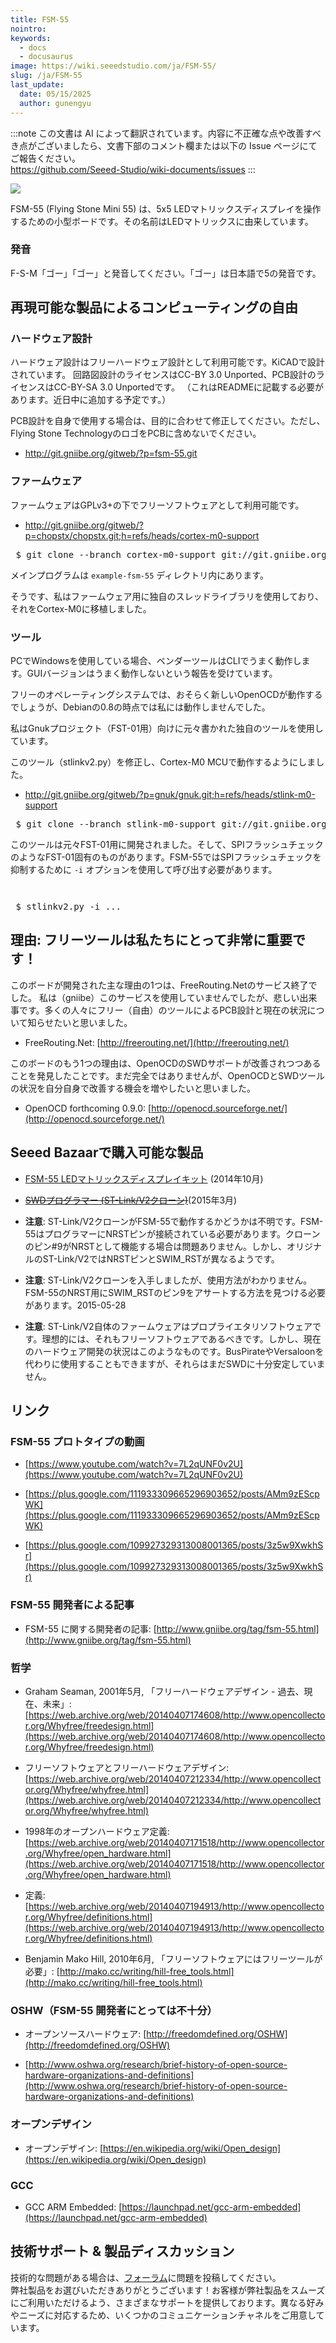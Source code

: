 ```yaml
---
title: FSM-55
nointro:
keywords:
  - docs
  - docusaurus
image: https://wiki.seeedstudio.com/ja/FSM-55/
slug: /ja/FSM-55
last_update:
  date: 05/15/2025
  author: gunengyu
---
```

:::note
この文書は AI によって翻訳されています。内容に不正確な点や改善すべき点がございましたら、文書下部のコメント欄または以下の Issue ページにてご報告ください。  
https://github.com/Seeed-Studio/wiki-documents/issues
:::

![](https://files.seeedstudio.com/wiki/FSM-55/img/FSM-55_board.jpg)

FSM-55 (Flying Stone Mini 55) は、5x5 LEDマトリックスディスプレイを操作するための小型ボードです。その名前はLEDマトリックスに由来しています。

### 発音

F-S-M「ゴー」「ゴー」と発音してください。「ゴー」は日本語で5の発音です。

## 再現可能な製品によるコンピューティングの自由

### ハードウェア設計

ハードウェア設計はフリーハードウェア設計として利用可能です。KiCADで設計されています。
回路図設計のライセンスはCC-BY 3.0 Unported、PCB設計のライセンスはCC-BY-SA 3.0 Unportedです。
（これはREADMEに記載する必要があります。近日中に追加する予定です。）

PCB設計を自身で使用する場合は、目的に合わせて修正してください。ただし、Flying Stone TechnologyのロゴをPCBに含めないでください。

*   http://git.gniibe.org/gitweb/?p=fsm-55.git

### ファームウェア

ファームウェアはGPLv3+の下でフリーソフトウェアとして利用可能です。

*   http://git.gniibe.org/gitweb/?p=chopstx/chopstx.git;h=refs/heads/cortex-m0-support
<pre> $ git clone --branch cortex-m0-support git://git.gniibe.org/chopstx/chopstx.git
</pre>

メインプログラムは `example-fsm-55` ディレクトリ内にあります。

そうです、私はファームウェア用に独自のスレッドライブラリを使用しており、それをCortex-M0に移植しました。

### ツール

PCでWindowsを使用している場合、ベンダーツールはCLIでうまく動作します。GUIバージョンはうまく動作しないという報告を受けています。

フリーのオペレーティングシステムでは、おそらく新しいOpenOCDが動作するでしょうが、Debianの0.8の時点では私には動作しませんでした。

私はGnukプロジェクト（FST-01用）向けに元々書かれた独自のツールを使用しています。

このツール（stlinkv2.py）を修正し、Cortex-M0 MCUで動作するようにしました。

*   http://git.gniibe.org/gitweb/?p=gnuk/gnuk.git;h=refs/heads/stlink-m0-support
<pre> $ git clone --branch stlink-m0-support git://git.gniibe.org/gnuk/gnuk.git
</pre>

このツールは元々FST-01用に開発されました。そして、SPIフラッシュチェックのようなFST-01固有のものがあります。FSM-55ではSPIフラッシュチェックを抑制するために `-i` オプションを使用して呼び出す必要があります。

`
`

<pre> $ stlinkv2.py -i ...
</pre>

## 理由: フリーツールは私たちにとって非常に重要です！

このボードが開発された主な理由の1つは、FreeRouting.Netのサービス終了でした。
私は（gniibe）このサービスを使用していませんでしたが、悲しい出来事です。多くの人々にフリー（自由）のツールによるPCB設計と現在の状況について知らせたいと思いました。

*   FreeRouting.Net: [http://freerouting.net/](http://freerouting.net/)

このボードのもう1つの理由は、OpenOCDのSWDサポートが改善されつつあることを発見したことです。まだ完全ではありませんが、OpenOCDとSWDツールの状況を自分自身で改善する機会を増やしたいと思いました。

*   OpenOCD forthcoming 0.9.0: [http://openocd.sourceforge.net/](http://openocd.sourceforge.net/)

## Seeed Bazaarで購入可能な製品

*   [FSM-55 LEDマトリックスディスプレイキット](https://www.seeedstudio.com/depot/FSM55-LED-Matrix-Display-p-2121.html) (2014年10月)

*   <s>[SWDプログラマー (ST-Link/V2クローン)](https://www.seeedstudio.com/depot/STLink-V2-for-STM8-STM32-interface-programmer-p-2297.html)</s>(2015年3月)

*   **注意**: ST-Link/V2クローンがFSM-55で動作するかどうかは不明です。FSM-55はプログラマーにNRSTピンが接続されている必要があります。クローンのピン#9がNRSTとして機能する場合は問題ありません。しかし、オリジナルのST-Link/V2ではNRSTピンとSWIM_RSTが異なるようです。

*   **注意**: ST-Link/V2クローンを入手しましたが、使用方法がわかりません。FSM-55のNRST用にSWIM_RSTのピン9をアサートする方法を見つける必要があります。2015-05-28

*   **注意**: ST-Link/V2自体のファームウェアはプロプライエタリソフトウェアです。理想的には、それもフリーソフトウェアであるべきです。しかし、現在のハードウェア開発の状況はこのようなものです。BusPirateやVersaloonを代わりに使用することもできますが、それらはまだSWDに十分安定していません。

## リンク

### FSM-55 プロトタイプの動画

*   [https://www.youtube.com/watch?v=7L2qUNF0v2U](https://www.youtube.com/watch?v=7L2qUNF0v2U)

*   [https://plus.google.com/111933309665296903652/posts/AMm9zEScpWK](https://plus.google.com/111933309665296903652/posts/AMm9zEScpWK)

*   [https://plus.google.com/109927329313008001365/posts/3z5w9XwkhSr](https://plus.google.com/109927329313008001365/posts/3z5w9XwkhSr)

### FSM-55 開発者による記事

*   FSM-55 に関する開発者の記事: [http://www.gniibe.org/tag/fsm-55.html](http://www.gniibe.org/tag/fsm-55.html)

### 哲学

*   Graham Seaman, 2001年5月, 「フリーハードウェアデザイン - 過去、現在、未来」: [https://web.archive.org/web/20140407174608/http://www.opencollector.org/Whyfree/freedesign.html](https://web.archive.org/web/20140407174608/http://www.opencollector.org/Whyfree/freedesign.html)

*   フリーソフトウェアとフリーハードウェアデザイン: [https://web.archive.org/web/20140407212334/http://www.opencollector.org/Whyfree/whyfree.html](https://web.archive.org/web/20140407212334/http://www.opencollector.org/Whyfree/whyfree.html)

*   1998年のオープンハードウェア定義: [https://web.archive.org/web/20140407171518/http://www.opencollector.org/Whyfree/open_hardware.html](https://web.archive.org/web/20140407171518/http://www.opencollector.org/Whyfree/open_hardware.html)

*   定義: [https://web.archive.org/web/20140407194913/http://www.opencollector.org/Whyfree/definitions.html](https://web.archive.org/web/20140407194913/http://www.opencollector.org/Whyfree/definitions.html)

*   Benjamin Mako Hill, 2010年6月, 「フリーソフトウェアにはフリーツールが必要」: [http://mako.cc/writing/hill-free_tools.html](http://mako.cc/writing/hill-free_tools.html)

### OSHW（FSM-55 開発者にとっては不十分）

*   オープンソースハードウェア: [http://freedomdefined.org/OSHW](http://freedomdefined.org/OSHW)

*   [http://www.oshwa.org/research/brief-history-of-open-source-hardware-organizations-and-definitions](http://www.oshwa.org/research/brief-history-of-open-source-hardware-organizations-and-definitions)

### オープンデザイン

*   オープンデザイン: [https://en.wikipedia.org/wiki/Open_design](https://en.wikipedia.org/wiki/Open_design)

### GCC

*   GCC ARM Embedded: [https://launchpad.net/gcc-arm-embedded](https://launchpad.net/gcc-arm-embedded)

## 技術サポート & 製品ディスカッション
技術的な問題がある場合は、[フォーラム](http://forum.seeedstudio.com/)に問題を投稿してください。  
弊社製品をお選びいただきありがとうございます！お客様が弊社製品をスムーズにご利用いただけるよう、さまざまなサポートを提供しております。異なる好みやニーズに対応するため、いくつかのコミュニケーションチャネルをご用意しています。

<div class="button_tech_support_container">
<a href="https://forum.seeedstudio.com/" class="button_forum"></a> 
<a href="https://www.seeedstudio.com/contacts" class="button_email"></a>
</div>

<div class="button_tech_support_container">
<a href="https://discord.gg/eWkprNDMU7" class="button_discord"></a> 
<a href="https://github.com/Seeed-Studio/wiki-documents/discussions/69" class="button_discussion"></a>
</div>